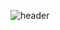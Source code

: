 ![header](https://capsule-render.vercel.app/api?type=cylinder&color=0:000046,100:1CB5E0&height=100&section=header&text=Hi%20Everyone!&fontSize=70&animation=fadeIn&fontColor=f5f5f5)
